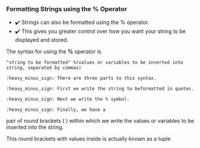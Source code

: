 ### Formatting Strings using the % Operator

- :heavy_check_mark: Strings can also be formatted using the % operator. 
- :heavy_check_mark:  This gives you greater control over how you want your string to be displayed and stored.

The syntax for using the **%** operator is 

`"string to be formatted" %(values or variables to be inserted into string, separated by commas)`

    :heavy_minus_sign: There are three parts to this syntax. 

    :heavy_minus_sign: First we write the string to beformatted in quotes.

    :heavy_minus_sign: Next we write the % symbol. 

    :heavy_minus_sign: Finally, we have a
pair of round brackets ( ) within which we write the values or
variables to be inserted into the string. 

This round brackets with values inside is actually known as a tuple
